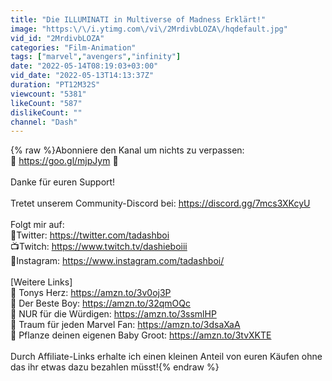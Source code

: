 ```yaml
---
title: "Die ILLUMINATI in Multiverse of Madness Erklärt!"
image: "https:\/\/i.ytimg.com\/vi\/2MrdivbLOZA\/hqdefault.jpg"
vid_id: "2MrdivbLOZA"
categories: "Film-Animation"
tags: ["marvel","avengers","infinity"]
date: "2022-05-14T08:19:03+03:00"
vid_date: "2022-05-13T14:13:37Z"
duration: "PT12M32S"
viewcount: "5381"
likeCount: "587"
dislikeCount: ""
channel: "Dash"
---
```

{% raw %}Abonniere den Kanal um nichts zu verpassen:<br />🔔 <a rel="nofollow" target="blank" href="https://goo.gl/mjpJym">https://goo.gl/mjpJym</a> 🔔<br /><br />Danke für euren Support!<br /><br />Tretet unserem Community-Discord bei: <a rel="nofollow" target="blank" href="https://discord.gg/7mcs3XKcyU">https://discord.gg/7mcs3XKcyU</a><br /><br />Folgt mir auf:<br />📌Twitter: <a rel="nofollow" target="blank" href="https://twitter.com/tadashboi">https://twitter.com/tadashboi</a><br />📺Twitch: <a rel="nofollow" target="blank" href="https://www.twitch.tv/dashieboiii">https://www.twitch.tv/dashieboiii</a><br />📸Instagram: <a rel="nofollow" target="blank" href="https://www.instagram.com/tadashboi/">https://www.instagram.com/tadashboi/</a><br /><br />[Weitere Links]<br />📢 Tonys Herz: <a rel="nofollow" target="blank" href="https://amzn.to/3v0oj3P">https://amzn.to/3v0oj3P</a><br />📢 Der Beste Boy: <a rel="nofollow" target="blank" href="https://amzn.to/32qmOQc">https://amzn.to/32qmOQc</a><br />📢 NUR für die Würdigen: <a rel="nofollow" target="blank" href="https://amzn.to/3ssmlHP">https://amzn.to/3ssmlHP</a><br />📢 Traum für jeden Marvel Fan: <a rel="nofollow" target="blank" href="https://amzn.to/3dsaXaA">https://amzn.to/3dsaXaA</a><br />📢 Pflanze deinen eigenen Baby Groot: <a rel="nofollow" target="blank" href="https://amzn.to/3tvXKTE">https://amzn.to/3tvXKTE</a><br /><br />Durch Affiliate-Links erhalte ich einen kleinen Anteil von euren Käufen ohne das ihr etwas dazu bezahlen müsst!{% endraw %}
